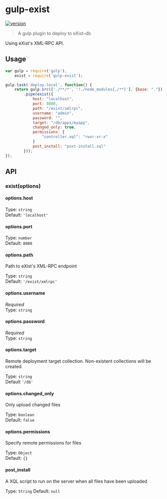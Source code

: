 # gulp-exist

[![version](https://img.shields.io/npm/v/gulp-exist.svg)](https://www.npmjs.com/package/gulp-exist)

> A gulp plugin to deploy to eXist-db 

Using eXist's XML-RPC API.

## Usage

```js
var	gulp = require('gulp'),
	exist = require('gulp-exist');

gulp.task('deploy-local', function() {
	return gulp.src(['./**/*', '!./node_modules{,/**}'], {base: "."})
		.pipe(exist({
			host: "localhost",
			port: 8080,
			path: "/exist/xmlrpc",
			username: "admin",
			password: "",
			target: "/db/apps/myapp",
			changed_only: true,
			permissions: {
				"controller.xql": "rwxr-xr-x"
			}
 			post_install: "post-install.xql"
		}));
});
```

## API

### exist(options)

#### options.host

Type: `string`  
Default: `'localhost'`

#### options.port

Type: `number`  
Default: `8080`

#### options.path

Path to eXist's XML-RPC endpoint

Type: `string`  
Default: `'/exist/xmlrpc'`

#### options.username

*Required*  
Type: `string`

#### options.password

*Required*  
Type: `string`

#### options.target

Remote deployment target collection. Non-existent collections will be created.

Type: `string`  
Default `'/db'`

#### options.changed_only

Only upload changed files

Type: `boolean`  
Default: `false`

#### options.permissions

Specify remote permissions for files

Type: `Object`  
Default: `{}`

#### post_install

A XQL script to run on the server when all files have been uploaded

Type: `String`
Default: `null`
